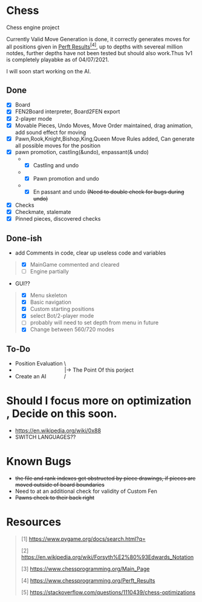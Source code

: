 # Chess
Chess engine project

Currently Valid Move Generation is done, it correctly generates moves for all positions given in [Perft Results](https://www.chessprogramming.org/Perft_Results)[<sup>[4]</sup>](#**Resources**), up to depths with severeal million notdes, further depths have not been tested but should also work.Thus 1v1 is completely playabke as of 04/07/2021.

I will soon start working on the AI.

## Done

- [x]  Board
- [x]  FEN2Board interpreter, Board2FEN export
- [x]  2-player mode
- [x]  Movable Pieces, Undo Moves, Move Order maintained, drag animation, add sound effect for moving
 - [x] Pawn,Rook,Knight,Bishop,King,Queen Move Rules added, Can generate all possible moves for the position
 - [X] pawn promotion, castling(&undo), enpassant(& undo)
    * - [x] Castling and undo 
    * - [x] Pawn promotion and undo  
    * - [x] En passant and undo <s>(Need to double check for bugs during undo)</s>     
 - [x] Checks 
 - [x] Checkmate, stalemate
 - [x] Pinned pieces, discovered checks 

## Done-ish

* add Comments in code, clear up useless code and variables
 > - [x] MainGame commented and cleared
 > - [ ] Engine partially

* GUI??
 > - [x] Menu skeleton 
 > - [x] Basic navigation
 > - [x] Custom starting positions
 > - [x] select Bot/2-player mode
 > - [ ] probably will need to set depth from menu in future
 > - [x] Change between 560/720 modes

## To-Do
* Position Evaluation&nbsp;\\
* &nbsp;&nbsp;&nbsp;&nbsp;&nbsp;&nbsp;&nbsp;&nbsp;&nbsp;&nbsp;&nbsp;&nbsp;&nbsp;&nbsp;&nbsp;&nbsp;&nbsp;&nbsp;&nbsp;&nbsp;&nbsp;&nbsp;&nbsp;&nbsp;&nbsp;&nbsp;&nbsp;&nbsp;&nbsp;&nbsp;&nbsp;&nbsp;&nbsp;|-> The Point Of this porject 
* Create an AI&nbsp;&nbsp;&nbsp;&nbsp;&nbsp;&nbsp;&nbsp;&nbsp;&nbsp;&nbsp;&nbsp;&nbsp;/

# Should I focus more on optimization , Decide on this soon.
* https://en.wikipedia.org/wiki/0x88
* SWITCH LANGUAGES??

# Known Bugs
* <s>the file and rank indexes get obstructed by piece drawings, if pieces are moved outside of board boundaries </s>
* Need to at an additional check for validity of Custom Fen
* <s>Pawns check to their back right</s>

# **Resources**
> [1] https://www.pygame.org/docs/search.html?q=
> 
> [2] https://en.wikipedia.org/wiki/Forsyth%E2%80%93Edwards_Notation
> 
> [3] https://www.chessprogramming.org/Main_Page
> 
> [4] https://www.chessprogramming.org/Perft_Results
>
> [5] https://stackoverflow.com/questions/1110439/chess-optimizations
> 

